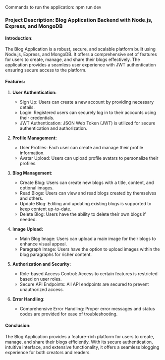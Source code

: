 Commands to run the application:
npm run dev

### Project Description: Blog Application Backend with Node.js, Express, and MongoDB

#### Introduction:
The Blog Application is a robust, secure, and scalable platform built using Node.js, Express, and MongoDB. It offers a comprehensive set of features for users to create, manage, and share their blogs effectively. The application provides a seamless user experience with JWT authentication ensuring secure access to the platform.

#### Features:
1. **User Authentication:**
    - Sign Up: Users can create a new account by providing necessary details.
    - Login: Registered users can securely log in to their accounts using their credentials.
    - JWT Authentication: JSON Web Token (JWT) is utilized for secure authentication and authorization.

2. **Profile Management:**
    - User Profiles: Each user can create and manage their profile information.
    - Avatar Upload: Users can upload profile avatars to personalize their profiles.

3. **Blog Management:**
    - Create Blog: Users can create new blogs with a title, content, and optional images.
    - Read Blogs: Users can view and read blogs created by themselves and others.
    - Update Blog: Editing and updating existing blogs is supported to keep content up-to-date.
    - Delete Blog: Users have the ability to delete their own blogs if needed.

4. **Image Upload:**
    - Main Blog Image: Users can upload a main image for their blogs to enhance visual appeal.
    - Paragraph Image: Users have the option to upload images within the blog paragraphs for richer content.

5. **Authorization and Security:**
    - Role-based Access Control: Access to certain features is restricted based on user roles.
    - Secure API Endpoints: All API endpoints are secured to prevent unauthorized access.

6. **Error Handling:**
    - Comprehensive Error Handling: Proper error messages and status codes are provided for ease of troubleshooting.




#### Conclusion:
The Blog Application provides a feature-rich platform for users to create, manage, and share their blogs efficiently. With its secure authentication, intuitive interface, and extensive functionality, it offers a seamless blogging experience for both creators and readers. 

